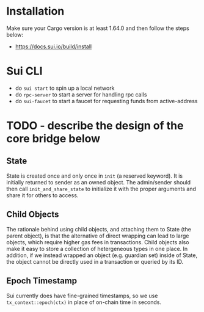 # Installation
Make sure your Cargo version is at least 1.64.0 and then follow the steps below:
- https://docs.sui.io/build/install


# Sui CLI
- do `sui start` to spin up a local network
- do `rpc-server` to start a server for handling rpc calls
- do `sui-faucet` to start a faucet for requesting funds from active-address

# TODO - describe the design of the core bridge below


## State
State is created once and only once in `init` (a reserved keyword). It is initially returned to sender as an owned object. The admin/sender should then call `init_and_share_state` to initialize it with the proper arguments and share it for others to access.

## Child Objects
The rationale behind using child objects, and attaching them to State (the parent object), is that the alternative of direct wrapping can lead
to large objects, which require higher gas fees in transactions. Child objects also make it easy to store a collection of hetergeneous types in one place. In addition, if we instead wrapped an object (e.g. guardian set) inside of State, the object cannot be directly used in a transaction or queried by its ID.

## Epoch Timestamp
Sui currently does have fine-grained timestamps, so we use `tx_context::epoch(ctx)` in place of on-chain time in seconds.
